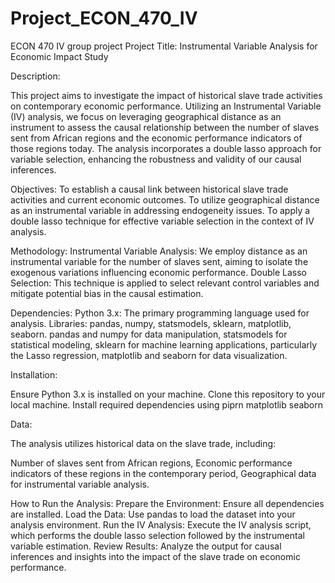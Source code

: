 # Project_ECON_470_IV
ECON 470 IV group project
Project Title: Instrumental Variable Analysis for Economic Impact Study

Description:

This
 project aims to investigate the impact of historical slave trade activities on contemporary economic performance. Utilizing an Instrumental Variable (IV) analysis, we focus on leveraging geographical distance as an instrument to assess the causal relationship
 between the number of slaves sent from African regions and the economic performance indicators of those regions today. The analysis incorporates a double lasso approach for variable selection, enhancing the robustness and validity of our causal inferences.


Objectives:
To establish a causal link between historical slave trade activities and current economic outcomes.
To utilize geographical distance as an instrumental variable in addressing endogeneity issues.
To apply a double lasso technique for effective variable selection in the context of IV analysis.

Methodology:
Instrumental Variable Analysis: We employ distance as an instrumental variable for the number of slaves sent, aiming to isolate the exogenous variations influencing economic performance.
Double Lasso Selection: This technique is applied to select relevant control variables and mitigate potential bias in the causal estimation.

Dependencies:
Python 3.x: The primary programming language used for analysis.
Libraries: pandas, numpy, statsmodels, sklearn, matplotlib, seaborn.
pandas and numpy for data manipulation,
statsmodels for statistical modeling,
sklearn for machine learning applications, particularly the Lasso regression,
matplotlib and seaborn for data visualization.

Installation:

Ensure
 Python 3.x is installed on your machine. Clone this repository to your local machine. Install required dependencies using piprn
 matplotlib seaborn 


Data:

The analysis utilizes historical data on the slave trade, including:

Number of slaves sent from African regions,
Economic performance indicators of these regions in the contemporary period,
Geographical data for instrumental variable analysis.

How to Run the Analysis:
Prepare the Environment: Ensure all dependencies are installed.
Load the Data: Use pandas to load the dataset into your analysis environment.
Run the IV Analysis: Execute the IV analysis script, which performs the double lasso selection followed by the instrumental variable estimation.
Review Results: Analyze the output for causal inferences and insights into the impact of the slave trade on economic performance.